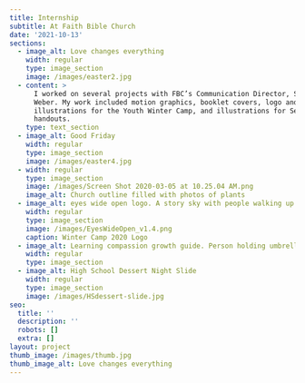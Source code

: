 ```yaml
---
title: Internship
subtitle: At Faith Bible Church
date: '2021-10-13'
sections:
  - image_alt: Love changes everything
    width: regular
    type: image_section
    image: /images/easter2.jpg
  - content: >
      I worked on several projects with FBC’s Communication Director, Seth
      Weber. My work included motion graphics, booklet covers, logo and
      illustrations for the Youth Winter Camp, and illustrations for Sermons and
      handouts.
    type: text_section
  - image_alt: Good Friday
    width: regular
    type: image_section
    image: /images/easter4.jpg
  - width: regular
    type: image_section
    image: /images/Screen Shot 2020-03-05 at 10.25.04 AM.png
    image_alt: Church outline filled with photos of plants
  - image_alt: eyes wide open logo. A story sky with people walking up to a cross
    width: regular
    type: image_section
    image: /images/EyesWideOpen_v1.4.png
    caption: Winter Camp 2020 Logo
  - image_alt: Learning compassion growth guide. Person holding umbrella over a child
    width: regular
    type: image_section
  - image_alt: High School Dessert Night Slide
    width: regular
    type: image_section
    image: /images/HSdessert-slide.jpg
seo:
  title: ''
  description: ''
  robots: []
  extra: []
layout: project
thumb_image: /images/thumb.jpg
thumb_image_alt: Love changes everything
---
```

